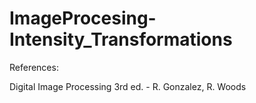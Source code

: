 # ImageProcesing-Intensity_Transformations

References: 

Digital Image Processing 3rd ed. - R. Gonzalez, R. Woods
